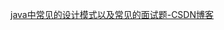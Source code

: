 



[java中常见的设计模式以及常见的面试题-CSDN博客](https://blog.csdn.net/weixin_43784341/article/details/136682931?spm=1000.2115.3001.6382&utm_medium=distribute.pc_feed_v2.none-task-blog-personrec_tag-5-136682931-null-null.329^v9^个推pc首页推荐—桶10&depth_1-utm_source=distribute.pc_feed_v2.none-task-blog-personrec_tag-5-136682931-null-null.329^v9^个推pc首页推荐—桶10)

